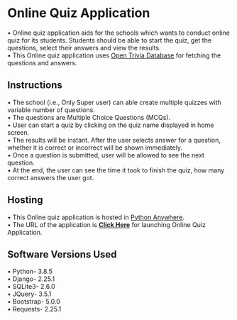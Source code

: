 # Online Quiz Application

• Online quiz application aids for the schools which wants to conduct online quiz for its students. Students should be able to start the quiz, get the questions, select their answers and view the results. <br />
• This Online quiz application uses [Open Trivia Database](https://opentdb.com/) for fetching the questions and answers. <br />

## Instructions

• The school (i.e., Only Super user) can able create multiple quizzes with variable number of questions. <br />
• The questions are Multiple Choice Questions (MCQs). <br />
• User can start a quiz by clicking on the quiz name displayed in home screen.<br />
• The results will be instant. After the user selects answer for a question, whether it is correct or incorrect will be shown immediately.<br />
• Once a question is submitted, user will be allowed to see the next question. <br />
• At the end, the user can see the time it took to finish the quiz, how many correct answers the user got. <br />

## Hosting

• This Online quiz application is hosted in [Python Anywhere](https://www.pythonanywhere.com/).<br />
• The URL of the application is **[Click Here](http://quizfortestpress.pythonanywhere.com/)** for launching Online Quiz Application.<br />

## Software Versions Used

•	Python- 3.8.5<br />
•	Django- 2.25.1<br />
•	SQLite3- 2.6.0<br />
•	JQuery- 3.5.1<br />
•	Bootstrap- 5.0.0<br />
•	Requests- 2.25.1<br />
